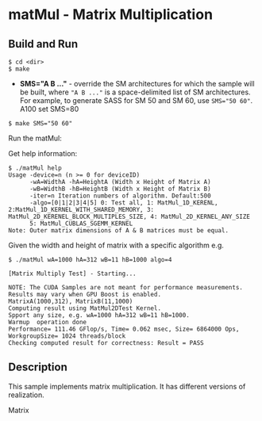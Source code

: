 # matMul - Matrix Multiplication

## Build and Run
```
$ cd <dir>
$ make
```

*   **SMS="A B ..."** - override the SM architectures for which the sample will be built, where `"A B ..."` is a space-delimited list of SM architectures. For example, to generate SASS for SM 50 and SM 60, use `SMS="50 60"`. A100 set SMS=80
```
$ make SMS="50 60"
```

Run the matMul:

Get help information:
```
$ ./matMul help
Usage -device=n (n >= 0 for deviceID)
      -wA=WidthA -hA=HeightA (Width x Height of Matrix A)
      -wB=WidthB -hB=HeightB (Width x Height of Matrix B)
      -iter=n Iteration numbers of algorithm. Default:500
      -algo=[0|1|2|3|4|5] 0: Test all, 1: MatMul_1D_KERENL, 2:MatMul_1D_KERNEL_WITH_SHARED_MEMORY, 3: MatMul_2D_KERENEL_BLOCK_MULTIPLES_SIZE, 4: MatMul_2D_KERNEL_ANY_SIZE 
      5: MatMul_CUBLAS_SGEMM_KERNEL
Note: Outer matrix dimensions of A & B matrices must be equal.

```

Given the width and height of matrix with a specific algorithm e.g. 
```
$ ./matMul wA=1000 hA=312 wB=11 hB=1000 algo=4

[Matrix Multiply Test] - Starting...

NOTE: The CUDA Samples are not meant for performance measurements. Results may vary when GPU Boost is enabled.
MatrixA(1000,312), MatrixB(11,1000)
Computing result using MatMul2DTest Kernel.
Spport any size, e.g. wA=1000 hA=312 wB=11 hB=1000.
Warmup  operation done
Performance= 111.46 GFlop/s, Time= 0.062 msec, Size= 6864000 Ops, WorkgroupSize= 1024 threads/block
Checking computed result for correctness: Result = PASS
```


## Description
This sample implements matrix multiplication.  It has different versions of realization.

Matrix 